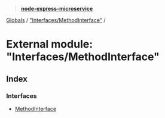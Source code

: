 > **[node-express-microservice](../README.md)**

[Globals](../globals.md) / ["Interfaces/MethodInterface"](_interfaces_methodinterface_.md) /

# External module: "Interfaces/MethodInterface"

## Index

### Interfaces

* [MethodInterface](../interfaces/_interfaces_methodinterface_.methodinterface.md)